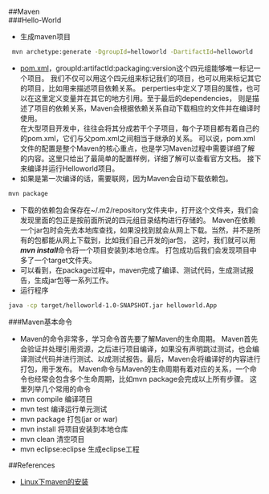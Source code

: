 ##Maven   
###Hello-World
- 生成maven项目
```zsh
 mvn archetype:generate -DgroupId=helloworld -DartifactId=helloworld
```   
- [pom.xml](pom.xml)，groupId:artifactId:packaging:version这个四元组能够唯一标记一个项目。
我们不仅可以用这个四元组来标记我们的项目，也可以用来标记其它的项目，比如用来描述项目依赖关系。
perperties中定义了项目的属性，也可以在这里定义变量并在其它的地方引用。至于最后的dependencies，
则是描述了项目的依赖关系，Maven会根据依赖关系自动下载相应的文件并在编译时使用。  
在大型项目开发中，往往会将其分成若干个子项目，每个子项目都有着自己的的pom.xml，它们与父pom.xml之间相当于继承的关系。
可以说，pom.xml文件的配置是整个Maven的核心重点，也是学习Maven过程中需要详细了解的内容。这里只给出了最简单的配置样例，详细了解可以查看官方文档。
接下来编译并运行Helloworld项目。
- 如果是第一次编译的话，需要联网，因为Maven会自动下载依赖包。  
```zsh
mvn package
```  
- 下载的依赖包会保存在~/.m2/repository文件夹中，打开这个文件夹，我们会发现里面的包正是按前面所说的四元组目录结构进行存储的。
Maven在依赖一个jar包时会先去本地库查找，如果没找到就会从网上下载。当然，并不是所有的包都能从网上下载到，比如我们自己开发的jar包，
这时，我们就可以用***mvn install***命令将一个项目安装到本地仓库。
打包成功后我们会发现项目中多了一个target文件夹。
- 可以看到，在package过程中，maven完成了编译、测试代码，生成测试报告，生成jar包等一系列工作。
- 运行程序   
```zsh
java -cp target/helloworld-1.0-SNAPSHOT.jar helloworld.App
```   

###Maven基本命令
- Maven的命令非常多，学习命令首先要了解Maven的生命周期。
Maven首先会验证并处理引用资源，之后进行项目编译，如果没有声明跳过测试，也会编译测试代码并进行测试、以成测试报告。最后，Maven会将编译好的内容进行打包，用于发布。
Maven命令与Maven的生命周期有着对应的关系，一个命令也经常会包含多个生命周期，比如mvn package会完成以上所有步骤。
这里列举几个常用的命令
- mvn compile     编译项目
- mvn test        编译运行单元测试
- mvn package     打包(jar or war)
- mvn install     将项目安装到本地仓库
- mvn clean       清空项目
- mvn eclipse:eclipse     生成eclipse工程

##References
- [Linux下maven的安装](http://cwiki.apache.org/confluence/display/MAVEN/PluginConfigurationException)
